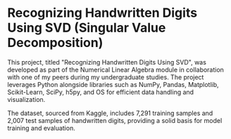 # Recognizing Handwritten Digits Using SVD (Singular Value Decomposition)
This project, titled "Recognizing Handwritten Digits Using SVD", was developed as part of the Numerical Linear Algebra module in collaboration with one of my peers during my undergraduate studies. The project leverages Python alongside libraries such as NumPy, Pandas, Matplotlib, Scikit-Learn, SciPy, h5py, and OS for efficient data handling and visualization.

The dataset, sourced from Kaggle, includes 7,291 training samples and 2,007 test samples of handwritten digits, providing a solid basis for model training and evaluation.


